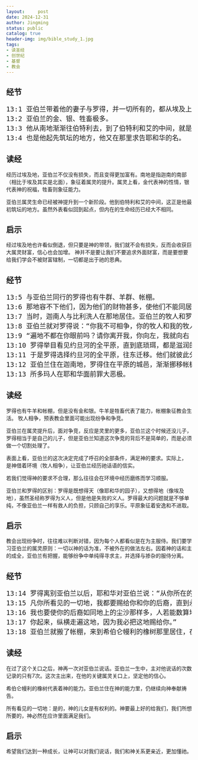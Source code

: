 ```yaml
---
layout:     post
date: 2024-12-31
author: Jingming
status: public
catalog: true
header-img: img/bible_study_1.jpg
tags:
- 读圣经
- 创世纪
- 基督
- 教会
---
```

## 经节

<pre style="font-size: 18px;">
13:1 亚伯兰带着他的妻子与罗得，并一切所有的，都从埃及上南地去。
13:2 亚伯兰的金、银、牲畜极多。
13:3 他从南地渐渐往伯特利去，到了伯特利和艾的中间，就是从前支搭帐棚的地方，
13:4 也是他起先筑坛的地方，他又在那里求告耶和华的名。
</pre>

## 读经

经历过埃及地，亚伯兰不仅没有损失，而且变得更加富有。南地是指迦南的南部（相比于埃及其实是北面），象征着属灵的提升。属灵上看，金代表神的性情，银代表神的祝福，牲畜则象征能力。

亚伯兰属灵生命已经被神提升到一个新阶段。他到伯特利和艾的中间，这正是他最初筑坛的地方。虽然外表看似回到起点，但内在的生命经历已经大不相同。

## 启示

经过埃及地也许看似倒退，但只要是神的带领，我们就不会有损失，反而会收获巨大属灵财富，信心也会加增。
神并不是要让我们不要追求外面财富，而是要想要给我们学会不被财富辖制，一切都是出于祂的恩典。

## 经节

<pre style="font-size: 18px;">
13:5 与亚伯兰同行的罗得也有牛群、羊群、帐棚。
13:6 那地容不下他们，因为他们的财物甚多，使他们不能同居。
13:7 当时，迦南人与比利洗人在那地居住。亚伯兰的牧人和罗得的牧人相争。
13:8 亚伯兰就对罗得说：“你我不可相争，你的牧人和我的牧人也不可相争，因为我们是骨肉（原文作‘弟兄’）。”
13:9 “遍地不都在你眼前吗？请你离开我，你向左，我就向右；你向右，我就向左。”
13:10 罗得举目看见约旦河的全平原，直到底琐珥，都是滋润的。那地在耶和华未灭所多玛、蛾摩拉以先，如同耶和华的园子，也像埃及地。
13:11 于是罗得选择约旦河的全平原，往东迁移。他们就彼此分离了。
13:12 亚伯兰住在迦南地，罗得住在平原的城邑，渐渐挪移帐棚，直到所多玛。
13:13 所多玛人在耶和华面前罪大恶极。
</pre>

## 读经

罗得也有牛羊和帐棚，但是没有金和银。牛羊是牲畜代表了能力，帐棚象征教会生活。
牧人相争，预表教会里面可能出现纷争和争竞。

亚伯兰在属灵提升后，面对争竞，反应是灵里的更多，亚伯兰这个时候还没儿子，罗得相当于是自己的儿子，但是亚伯兰知道这次争竞的背后不是简单的，而是必须做一个切割处理了。

表面上看，亚伯兰的这次决定完成了呼召的全部条件，满足神的要求。实际上， 是神借着环境（牧人相争），让亚伯兰经历祂话语的信实。

若我们觉得神的要求不合理，那么往往会在环境中经历磨练而学习顺服。

亚伯兰和罗得的区别：罗得是既想得天（像耶和华的园子），又想得地（像埃及地），虽然圣经称罗得为义人，但是他是失败的义人。罗得最大的问题就是不够单纯，不像亚伯兰一样有救人的负担，只顾自己的享乐。平原象征着安逸和不进取。

## 启示

教会出现纷争时，往往难以判断对错，因为每个人都看似是在为主服侍。我们要学习亚伯兰的属灵原则：一切以神的话为准，不被外在的做法左右。因着神的话和主的成全，亚伯兰有把握，能够纷争中单纯得寻求主，并选择与掺杂的服侍分离。

## 经节

<pre style="font-size: 18px;">
13:14 罗得离别亚伯兰以后，耶和华对亚伯兰说：“从你所在的地方，你举目向东西南北观看。
13:15 凡你所看见的一切地，我都要赐给你和你的后裔，直到永远。
13:16 我也要使你的后裔如同地上的尘沙那样多，人若能数算地上的尘沙，才能数算你的后裔。
13:17 你起来，纵横走遍这地，因为我必把这地赐给你。”
13:18 亚伯兰就搬了帐棚，来到希伯仑幔利的橡树那里居住，在那里为耶和华筑了一座坛。
</pre>

## 读经

在过了这个关口之后，神再一次对亚伯兰说话。亚伯兰一生中，主对他说话的次数记录的只有7次。这次主出来，在他的关键属灵关口上，坚定他的信心。

希伯仑幔利的橡树代表着神的能力。亚伯兰住在神的能力里，仍继续向神奉献祷告。

所有看见的一切地：是的，神的儿女是有权利的。神要最上好的给我们，我们所想所要的，神必然在应许里面满足我们。

## 启示

希望我们达到一种成长，让神可以对我们说话，我们和神关系更亲近，更加懂祂。